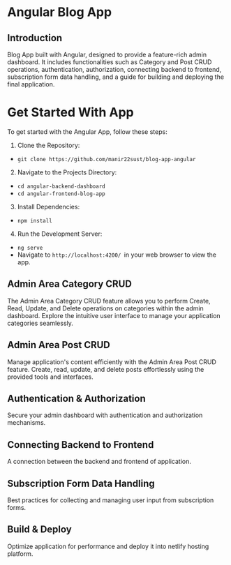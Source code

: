# Angular Blog App

## Introduction

Blog App built with Angular, designed to provide a feature-rich admin dashboard. It includes functionalities such as Category and Post CRUD operations, authentication, authorization, connecting backend to frontend, subscription form data handling, and a guide for building and deploying the final application.

# Get Started With App

To get started with the Angular App, follow these steps:

1. Clone the Repository:

- `git clone https://github.com/manir22sust/blog-app-angular`

2. Navigate to the Projects Directory:

- `cd angular-backend-dashboard`
- `cd angular-frontend-blog-app`

3. Install Dependencies:

- `npm install`

4. Run the Development Server:

- `ng serve`
- Navigate to `http://localhost:4200/ `in your web browser to view the app.

## Admin Area Category CRUD

The Admin Area Category CRUD feature allows you to perform Create, Read, Update, and Delete operations on categories within the admin dashboard. Explore the intuitive user interface to manage your application categories seamlessly.

## Admin Area Post CRUD

Manage application's content efficiently with the Admin Area Post CRUD feature. Create, read, update, and delete posts effortlessly using the provided tools and interfaces.

## Authentication & Authorization

Secure your admin dashboard with authentication and authorization mechanisms.

## Connecting Backend to Frontend

A connection between the backend and frontend of application.

## Subscription Form Data Handling

Best practices for collecting and managing user input from subscription forms.

## Build & Deploy

Optimize application for performance and deploy it into netlify hosting platform.
